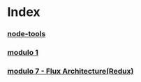 # Index

### [node-tools](node-tools.md)

### [modulo 1](modulo-1-node.md)

### [modulo 7 - Flux Architecture(Redux)](redux.md)